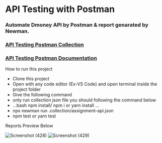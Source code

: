 # API Testing with Postman

### Automate Dmoney API by Postman & report genarated by Newman.

### [API Testing Postman Collection](https://www.getpostman.com/collections/940f9d6bc9f4ed4f8b65)

### [API Testing Postman Documentation](https://documenter.getpostman.com/view/21485349/UzBqojzv)

How to run this project
- Clone this project
- Open with any code editor (Ex-VS Code) and open terminal inside the project folder
- Give the following command
- only run collection json file you should following the command below
- ...bash 
  npm install/ npm i or yarn install
 ...
- npx newman run .collection/assignment-api.json
- npm test or yarn test

Reports Preview Below

![Screenshot (428)](https://user-images.githubusercontent.com/86642381/175383428-0658258d-f6f1-4938-b616-a96e8eff1a40.png)
![Screenshot (429)](https://user-images.githubusercontent.com/86642381/175383436-4fc44d17-8616-4e3d-941e-200d7e938e74.png)
